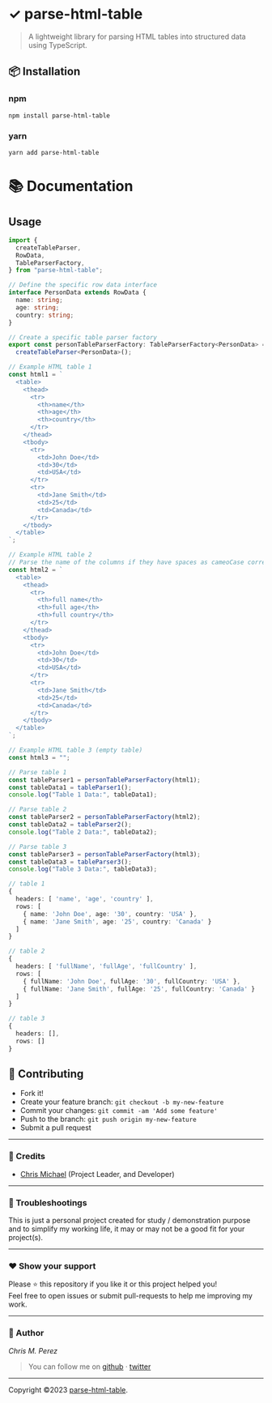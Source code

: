 # ✓ parse-html-table

> A lightweight library for parsing HTML tables into structured data using TypeScript.

## 📦 Installation

### npm

```shell
npm install parse-html-table
```

### yarn

```shell
yarn add parse-html-table
```

# 📚 Documentation

## Usage

```typescript
import {
  createTableParser,
  RowData,
  TableParserFactory,
} from "parse-html-table";

// Define the specific row data interface
interface PersonData extends RowData {
  name: string;
  age: string;
  country: string;
}

// Create a specific table parser factory
export const personTableParserFactory: TableParserFactory<PersonData> =
  createTableParser<PersonData>();

// Example HTML table 1
const html1 = `
  <table>
    <thead>
      <tr>
        <th>name</th>
        <th>age</th>
        <th>country</th>
      </tr>
    </thead>
    <tbody>
      <tr>
        <td>John Doe</td>
        <td>30</td>
        <td>USA</td>
      </tr>
      <tr>
        <td>Jane Smith</td>
        <td>25</td>
        <td>Canada</td>
      </tr>
    </tbody>
  </table>
`;

// Example HTML table 2
// Parse the name of the columns if they have spaces as cameoCase correctly
const html2 = `
  <table>
    <thead>
      <tr>
        <th>full name</th>
        <th>full age</th>
        <th>full country</th>
      </tr>
    </thead>
    <tbody>
      <tr>
        <td>John Doe</td>
        <td>30</td>
        <td>USA</td>
      </tr>
      <tr>
        <td>Jane Smith</td>
        <td>25</td>
        <td>Canada</td>
      </tr>
    </tbody>
  </table>
`;

// Example HTML table 3 (empty table)
const html3 = "";

// Parse table 1
const tableParser1 = personTableParserFactory(html1);
const tableData1 = tableParser1();
console.log("Table 1 Data:", tableData1);

// Parse table 2
const tableParser2 = personTableParserFactory(html2);
const tableData2 = tableParser2();
console.log("Table 2 Data:", tableData2);

// Parse table 3
const tableParser3 = personTableParserFactory(html3);
const tableData3 = tableParser3();
console.log("Table 3 Data:", tableData3);
```

```typescript
// table 1
{
  headers: [ 'name', 'age', 'country' ],
  rows: [
    { name: 'John Doe', age: '30', country: 'USA' },
    { name: 'Jane Smith', age: '25', country: 'Canada' }
  ]
}

// table 2
{
  headers: [ 'fullName', 'fullAge', 'fullCountry' ],
  rows: [
    { fullName: 'John Doe', fullAge: '30', fullCountry: 'USA' },
    { fullName: 'Jane Smith', fullAge: '25', fullCountry: 'Canada' }
  ]
}

// table 3
{ 
  headers: [], 
  rows: [] 
}
```

## **:handshake: Contributing**

- Fork it!
- Create your feature branch: `git checkout -b my-new-feature`
- Commit your changes: `git commit -am 'Add some feature'`
- Push to the branch: `git push origin my-new-feature`
- Submit a pull request

---

### **:busts_in_silhouette: Credits**

- [Chris Michael](https://github.com/ChrisMichaelPerezSantiago) (Project Leader, and Developer)

---

### **:anger: Troubleshootings**

This is just a personal project created for study / demonstration purpose and to simplify my working life, it may or may
not be a good fit for your project(s).

---

### **:heart: Show your support**

Please :star: this repository if you like it or this project helped you!\
Feel free to open issues or submit pull-requests to help me improving my work.

---

### **:robot: Author**

_*Chris M. Perez*_

> You can follow me on
> [github](https://github.com/ChrisMichaelPerezSantiago)&nbsp;&middot;&nbsp;[twitter](https://twitter.com/Chris5855M)

---

Copyright ©2023 [parse-html-table](https://github.com/ChrisMichaelPerezSantiago/parse-html-table).
